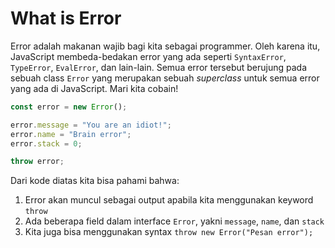 # What is Error

Error adalah makanan wajib bagi kita sebagai programmer. Oleh karena itu, JavaScript membeda-bedakan error yang ada seperti `SyntaxError`, `TypeError`, `EvalError`, dan lain-lain. Semua error tersebut berujung pada sebuah class `Error` yang merupakan sebuah *superclass* untuk semua error yang ada di JavaScript. Mari kita cobain!

```js
const error = new Error();

error.message = "You are an idiot!";
error.name = "Brain error";
error.stack = 0;

throw error;
```

Dari kode diatas kita bisa pahami bahwa:

1. Error akan muncul sebagai output apabila kita menggunakan keyword `throw`
2. Ada beberapa field dalam interface `Error`, yakni `message`, `name`, dan `stack`
3. Kita juga bisa menggunakan syntax `throw new Error("Pesan error");`